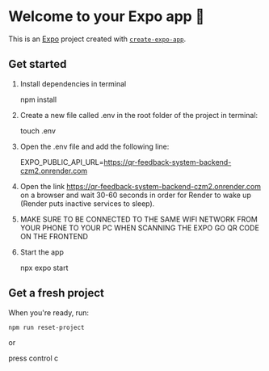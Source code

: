 # Welcome to your Expo app 👋

This is an [Expo](https://expo.dev) project created with [`create-expo-app`](https://www.npmjs.com/package/create-expo-app).

## Get started

1. Install dependencies in terminal

   npm install
   
2. Create a new file called .env in the root folder of the project in terminal:

   touch .env

3. Open the .env file and add the following line:

   EXPO_PUBLIC_API_URL=https://qr-feedback-system-backend-czm2.onrender.com

4. Open the link https://qr-feedback-system-backend-czm2.onrender.com on a browser and wait 30-60 seconds in order for Render to wake up (Render puts inactive services to sleep).

5. MAKE SURE TO BE CONNECTED TO THE SAME WIFI NETWORK FROM YOUR PHONE TO YOUR PC WHEN SCANNING THE EXPO GO QR CODE ON THE FRONTEND

6. Start the app

    npx expo start 
   

## Get a fresh project

When you're ready, run:

```bash
npm run reset-project
```

or 

press control c 




